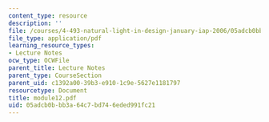 ```yaml
---
content_type: resource
description: ''
file: /courses/4-493-natural-light-in-design-january-iap-2006/05adcb0bbb3a64c7bd746eded991fc21_module12.pdf
file_type: application/pdf
learning_resource_types:
- Lecture Notes
ocw_type: OCWFile
parent_title: Lecture Notes
parent_type: CourseSection
parent_uid: c1392a00-39b3-e910-1c9e-5627e1181797
resourcetype: Document
title: module12.pdf
uid: 05adcb0b-bb3a-64c7-bd74-6eded991fc21
---
```

